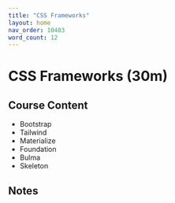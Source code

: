 ```yaml
---
title: "CSS Frameworks"
layout: home
nav_order: 10403
word_count: 12
---
```

# CSS Frameworks (30m)

## Course Content

- Bootstrap
- Tailwind
- Materialize
- Foundation
- Bulma
- Skeleton

## Notes












